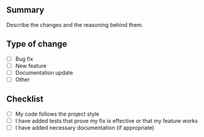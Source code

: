 ## Summary

Describe the changes and the reasoning behind them.

## Type of change
- [ ] Bug fix
- [ ] New feature
- [ ] Documentation update
- [ ] Other

## Checklist
- [ ] My code follows the project style
- [ ] I have added tests that prove my fix is effective or that my feature works
- [ ] I have added necessary documentation (if appropriate)
